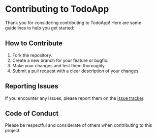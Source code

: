 # Contributing to TodoApp

Thank you for considering contributing to TodoApp! Here are some guidelines to help you get started:

## How to Contribute

1. Fork the repository.
2. Create a new branch for your feature or bugfix.
3. Make your changes and test them thoroughly.
4. Submit a pull request with a clear description of your changes.

## Reporting Issues

If you encounter any issues, please report them on the [issue tracker](https://github.com/Ilusinusmate/todoapp/issues).

## Code of Conduct

Please be respectful and considerate of others when contributing to this project.